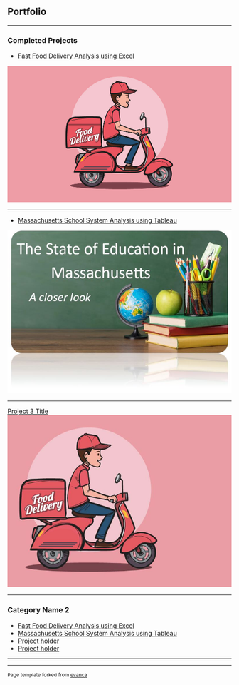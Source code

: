 ## Portfolio

---

### Completed Projects

- [Fast Food Delivery Analysis using Excel](https://www.linkedin.com/posts/jon-ekroth-3b57b634_activity-7062471934411714560-ehwj?utm_source=share&utm_medium=member_desktop)
<img src="images/food-delivery.jpg?raw=true"/>

---
- [Massachusetts School System Analysis using Tableau](https://www.linkedin.com/posts/jon-ekroth-3b57b634_tableau-project-analysis-activity-7067904985077800961-VD0b?utm_source=share&utm_medium=member_desktop)
<img src="images/chalk_board.jpg?raw=true"/>

---
[Project 3 Title](http://example.com/)
<img src="images/Small_food_deliv.jpg?raw=true"/>

---

### Category Name 2

- [Fast Food Delivery Analysis using Excel](https://www.linkedin.com/posts/jon-ekroth-3b57b634_activity-7062471934411714560-ehwj?utm_source=share&utm_medium=member_desktop)
- [Massachusetts School System Analysis using Tableau](https://www.linkedin.com/posts/jon-ekroth-3b57b634_tableau-project-analysis-activity-7067904985077800961-VD0b?utm_source=share&utm_medium=member_desktop)
- [Project holder](http://example.com/)
- [Project holder](http://example.com/)


---




---
<p style="font-size:11px">Page template forked from <a href="https://github.com/evanca/quick-portfolio">evanca</a></p>
<!-- Remove above link if you don't want to attibute -->
